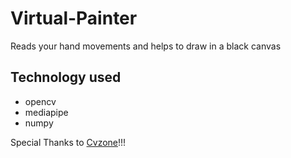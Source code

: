 # Virtual-Painter
 Reads your hand movements and helps to draw in a black canvas<br>
 
## Technology used
* opencv
* mediapipe
* numpy

Special Thanks to [Cvzone](https://www.computervision.zone/)!!!
